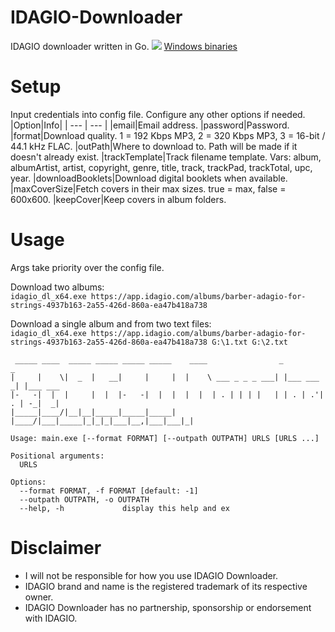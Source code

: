 # IDAGIO-Downloader
IDAGIO downloader written in Go.
![](https://i.imgur.com/FPInZVO.png)
[Windows binaries](https://github.com/Sorrow446/IDAGIO-Downloader/releases)

# Setup
Input credentials into config file.
Configure any other options if needed.
|Option|Info|
| --- | --- |
|email|Email address.
|password|Password.
|format|Download quality. 1 = 192 Kbps MP3, 2 = 320 Kbps MP3, 3 = 16-bit / 44.1 kHz FLAC.
|outPath|Where to download to. Path will be made if it doesn't already exist.
|trackTemplate|Track filename template. Vars: album, albumArtist, artist, copyright, genre, title, track, trackPad, trackTotal, upc, year.
|downloadBooklets|Download digital booklets when available.
|maxCoverSize|Fetch covers in their max sizes. true = max, false = 600x600.
|keepCover|Keep covers in album folders.

# Usage
Args take priority over the config file.

Download two albums:   
`idagio_dl_x64.exe https://app.idagio.com/albums/barber-adagio-for-strings-4937b163-2a55-426d-860a-ea47b418a738 `

Download a single album and from two text files:   
`idagio_dl_x64.exe https://app.idagio.com/albums/barber-adagio-for-strings-4937b163-2a55-426d-860a-ea47b418a738 G:\1.txt G:\2.txt`

```
 _____ ____  _____ _____ _____ _____    ____                _           _
|     |    \|  _  |   __|     |     |  |    \ ___ _ _ _ ___| |___ ___ _| |___ ___
|-   -|  |  |     |  |  |-   -|  |  |  |  |  | . | | | |   | | . | .'| . | -_|  _|
|_____|____/|__|__|_____|_____|_____|  |____/|___|_____|_|_|_|___|__,|___|___|_|

Usage: main.exe [--format FORMAT] [--outpath OUTPATH] URLS [URLS ...]

Positional arguments:
  URLS

Options:
  --format FORMAT, -f FORMAT [default: -1]
  --outpath OUTPATH, -o OUTPATH
  --help, -h             display this help and ex
  ```
  
# Disclaimer
- I will not be responsible for how you use IDAGIO Downloader.    
- IDAGIO brand and name is the registered trademark of its respective owner.    
- IDAGIO Downloader has no partnership, sponsorship or endorsement with IDAGIO.
